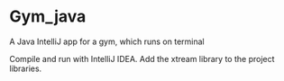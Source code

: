 # Gym_java
A Java IntelliJ app for a gym, which runs on terminal 

Compile and run with IntelliJ IDEA. Add the xtream library to the project libraries. 

